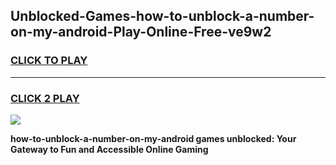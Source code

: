 
## Unblocked-Games-how-to-unblock-a-number-on-my-android-Play-Online-Free-ve9w2
<h3>
<a href="https://premium76.site?title=how-to-unblock-a-number-on-my-android&ref=26A">CLICK TO PLAY</a></h3>
<hr>

<h3>
<a href="https://premium76.site?title=how-to-unblock-a-number-on-my-android&ref=26A">CLICK 2 PLAY</a>
  
</h3>

<a href="https://premium76.site?title=how-to-unblock-a-number-on-my-android&ref=26A"><img src="https://clearcache.store/games.png"></a>


**how-to-unblock-a-number-on-my-android games unblocked: Your Gateway to Fun and Accessible Online Gaming**
